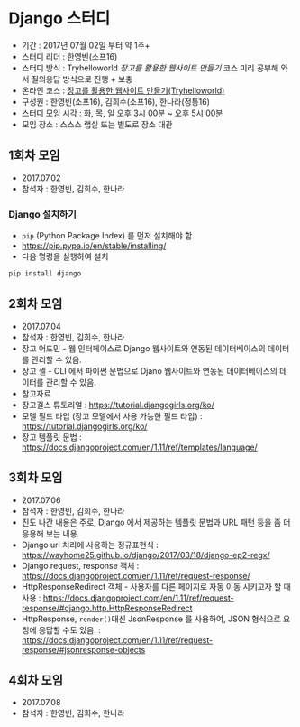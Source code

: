 # Django 스터디

- 기간 : 2017년 07월 02일 부터 약 1주+
- 스터디 리더 : 한영빈(소프16)
- 스터디 방식 : Tryhelloworld *장고를 활용한 웹사이트 만들기* 코스 미리 공부해 와서 질의응답 방식으로 진행 + 보충
- 온라인 코스 : [장고를 활용한 웹사이트 만들기(Tryhelloworld)](http://tryhelloworld.co.kr/courses/%EC%9E%A5%EA%B3%A0%EB%A5%BC-%ED%99%9C%EC%9A%A9%ED%95%9C-%EC%9B%B9%EC%82%AC%EC%9D%B4%ED%8A%B8-%EB%A7%8C%EB%93%A4%EA%B8%B0)
- 구성원 : 한영빈(소프16), 김희수(소프16), 한나라(정통16)
- 스터디 모임 시각 : 화, 목, 일 오후 3시 00분 ~ 오후 5시 00분
- 모임 장소 : 스스스 랩실 또는 별도로 장소 대관

## 1회차 모임
 - 2017.07.02
 - 참석자 : 한영빈, 김희수, 한나라

### Django 설치하기
 - `pip` (Python Package Index) 를 먼저 설치해야 함.
  - https://pip.pypa.io/en/stable/installing/
 - 다음 명령을 실행하여 설치

 ```bash
 pip install django
 ```

## 2회차 모임
 - 2017.07.04
 - 참석자 : 한영빈, 김희수, 한나라
 - 장고 어드민 - 웹 인터페이스로 Django 웹사이트와 연동된 데이터베이스의 데이터를 관리할 수 있음.
 - 장고 셸 - CLI 에서 파이썬 문법으로 Djano 웹사이트와 연동된 데이터베이스의 데이터를 관리할 수 있음.
 - 참고자료
  - 장고걸스 튜토리얼 : https://tutorial.djangogirls.org/ko/
  - 모델 필드 타입 (장고 모델에서 사용 가능한 필드 타입) : https://tutorial.djangogirls.org/ko/
  - 장고 템플릿 문법 : https://docs.djangoproject.com/en/1.11/ref/templates/language/

## 3회차 모임
 - 2017.07.06
 - 참석자 : 한영빈, 김희수, 한나라
 - 진도 나간 내용은 주로, Django 에서 제공하는 템플릿 문법과 URL 패턴 등을 좀 더 응용해 보는 내용.
 - Django url 처리에 사용하는 정규표현식 : https://wayhome25.github.io/django/2017/03/18/django-ep2-regx/
 - Django request, response 객체 : https://docs.djangoproject.com/en/1.11/ref/request-response/
 - HttpResponseRedirect 객체 - 사용자를 다른 페이지로 자동 이동 시키고자 할 때 사용 : https://docs.djangoproject.com/en/1.11/ref/request-response/#django.http.HttpResponseRedirect
 - HttpResponse, `render()`대신 JsonResponse 를 사용하여, JSON 형식으로 요청에 응답할 수도 있음. : https://docs.djangoproject.com/en/1.11/ref/request-response/#jsonresponse-objects

## 4회차 모임
 - 2017.07.08
 - 참석자 : 한영빈, 김희수, 한나라
